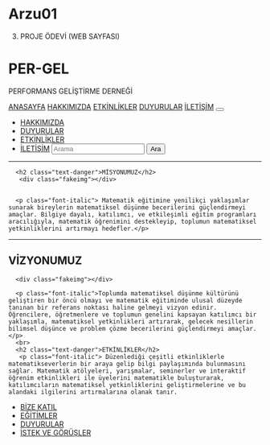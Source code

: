 # Arzu01
3. PROJE ÖDEVİ (WEB SAYFASI)
<!doctype html>

<html>
  <html lang="en">
<head>
  <title>Bootstrap 4 Website Example</title>
  <meta charset="UTF-8">
    <meta name="viewport" content="width=device-width, initial-scale=1.0">
    <title>Görsel Ekleme</title>
  <link rel="stylesheet" href="https://cdn.jsdelivr.net/npm/bootstrap@4.6.2/dist/css/bootstrap.min.css">
   
  
 
</head>
<body>
  
  

    
<div class="jumbotron text-center" style="margin-bottom:0">
  <h1 class="display-1" >PER-GEL</h1>
  <p class="font-italic ">PERFORMANS GELİŞTİRME DERNEĞİ</p> 
</div>

<nav class="navbar navbar-expand-xl bg-dark navbar-dark">
  <a class="navbar" href="#">ANASAYFA</a>
   <a class="navbar" href="#">HAKKIMIZDA</a>
    <a class="navbar" href="#">ETKİNLİKLER</a>
     <a class="navbar" href="#">DUYURULAR</a>
      <a class="navbar" href="#">İLETİŞİM</a>
  <button class="navbar-toggler" type="button" data-toggle="collapse" data-target="#collapsibleNavbar">
    <span class="navbar-toggler-icon"></span>
  </button>
  <div class="collapse navbar-collapse" id="collapsibleNavbar">
    <ul class="navbar-nav">
      <li class="nav-item">
        <a class="text-" href="#">HAKKIMIZDA</a>
        <br>
      </li>
      <li class="text-primary">
        <a class="text" href="#">DUYURULAR</a>
        <br>
      </li>
      <li class="nav-item">
        <a class="text-primary" href="#" >ETKİNLİKLER</a>
      </li>   
       <li class="nav-item">
        <a class="text-primary" href="#">İLETİŞİM</a>
    <input class="form-control mr-sm-2" type="text" placeholder="Arama">
    <button class="btn btn-success" type="submit">Ara</button>
  </form>
</nav>
      </li>    
    </ul>
  </div>  
</nav>
 <hr class="d-sm-none">
<div class="container" style="margin-top:10px">
  <div class="row">
    <div class="col-sm-8">
      
      <h2 class="text-danger">MİSYONUMUZ</h2>
       <div class="fakeimg"></div>
      
  
      <p class="font-italic"> Matematik eğitimine yenilikçi yaklaşımlar sunarak bireylerin matematiksel düşünme becerilerini güçlendirmeyi amaçlar. Bilgiye dayalı, katılımcı, ve etkileşimli eğitim programları aracılığıyla, matematik öğrenimini destekleyip, toplumun matematiksel yetkinliklerini artırmayı hedefler.</p>
   
   </div>
      <hr class="d-sm-none">
    </div>
    <div class="col-sm-8">
      <h2 class="text-danger">VİZYONUMUZ</h2>
     
      <div class="fakeimg"></div>
     
      <p class="font-italic">Toplumda matematiksel düşünme kültürünü geliştiren bir öncü olmayı ve matematik eğitiminde ulusal düzeyde tanınan bir referans noktası haline gelmeyi vizyon edinir. Öğrencilere, öğretmenlere ve toplumun genelini kapsayan katılımcı bir yaklaşımla, matematiksel yetkinlikleri artırarak, gelecek nesillerin bilimsel düşünce ve problem çözme becerilerini güçlendirmeyi amaçlar.</p>
      <br>
      <h2 class="text-danger">ETKİNLİKLER</h2>
       <p class="font-italic"> Düzenlediği çeşitli etkinliklerle matematikseverlerin bir araya gelip bilgi paylaşımında bulunmasını sağlar. Matematik atölyeleri, yarışmalar, seminerler ve interaktif öğrenim etkinlikleri ile üyelerini matematikle buluşturarak, katılımcıların matematiksel yetkinliklerini geliştirmelerine ve bu alandaki ilgilerini artırmalarına olanak tanır.






</p>
     
   


</div>

 <div class="col-md-">
      <ul class="nav nav-pills flex-column">
        <li class="nav-item">
          <a class="nav-link active" href="#">BİZE KATIL</a>
        </li>
        <li class="nav-item">
          <a class="nav-link" href="#">EĞİTİMLER</a>
        </li>
        <li class="nav-item">
          <a class="nav-link" href="#">DUYURULAR</a>
        </li>
        <li class="nav-item">
          <a class="nav-link " href="#">İSTEK VE GÖRÜŞLER</a>
        </li>
      </ul>
    </div>
  </div>
  </head>

  <body>
    
  </body>




















  <script src="https://cdn.jsdelivr.net/npm/jquery@3.5.1/dist/jquery.slim.min.js" integrity="sha384-DfXdz2htPH0lsSSs5nCTpuj/zy4C+OGpamoFVy38MVBnE+IbbVYUew+OrCXaRkfj" crossorigin="anonymous"></script>
<script src="https://cdn.jsdelivr.net/npm/bootstrap@4.6.2/dist/js/bootstrap.bundle.min.js" integrity="sha384-Fy6S3B9q64WdZWQUiU+q4/2Lc9npb8tCaSX9FK7E8HnRr0Jz8D6OP9dO5Vg3Q9ct" crossorigin="anonymous"></script>
</html>
